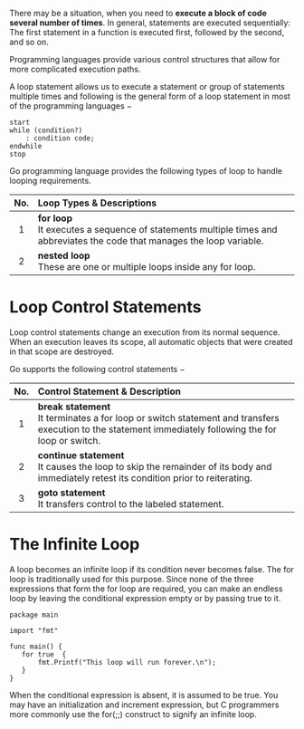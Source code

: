 There may be a situation, when you need to **execute a block of code several number of times**. In general, statements are executed sequentially: The first statement in a function is executed first, followed by the second, and so on.

Programming languages provide various control structures that allow for more complicated execution paths.

A loop statement allows us to execute a statement or group of statements multiple times and following is the general form of a loop statement in most of the programming languages −


```plantuml
start
while (condition?)
    : condition code;
endwhile
stop
```

Go programming language provides the following types of loop to handle looping requirements.

| No. | Loop Types & Descriptions |
|:----:|:-------------------------------|
| 1 | **for loop**<br>It executes a sequence of statements multiple times and abbreviates the code that manages the loop variable.
| 2 | **nested loop**<br>These are one or multiple loops inside any for loop.

# Loop Control Statements

Loop control statements change an execution from its normal sequence. When an execution leaves its scope, all automatic objects that were created in that scope are destroyed.

Go supports the following control statements −

| No. | Control Statement & Description |
|:----:|:--------------------------------------|
| 1 | **break statement**<br>It terminates a for loop or switch statement and transfers execution to the statement immediately following the for loop or switch.
| 2 | **continue statement**<br>It causes the loop to skip the remainder of its body and immediately retest its condition prior to reiterating.
| 3 | **goto statement**<br>It transfers control to the labeled statement.

# The Infinite Loop

A loop becomes an infinite loop if its condition never becomes false. The for loop is traditionally used for this purpose. Since none of the three expressions that form the for loop are required, you can make an endless loop by leaving the conditional expression empty or by passing true to it.

```
package main

import "fmt"

func main() {
   for true  {
       fmt.Printf("This loop will run forever.\n");
   }
}
```

When the conditional expression is absent, it is assumed to be true. You may have an initialization and increment expression, but C programmers more commonly use the for(;;) construct to signify an infinite loop.


